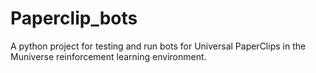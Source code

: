 # Paperclip_bots
A python project for testing and run bots for Universal PaperClips in the  Muniverse reinforcement learning environment.
